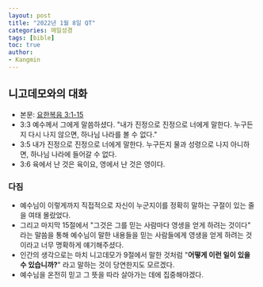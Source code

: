```yaml
---
layout: post
title: "2022년 1월 8일 QT"
categories: 매일성경
tags: [bible]
toc: true
author:
- Kangmin
---
```


## 니고데모와의 대화
- 본문: [요한복음 3:1-15](https://www.bskorea.or.kr/bible/korbibReadpage.php?version=SAENEW&book=jhn&chap=3&sec=1&cVersion=&fontSize=15px&fontWeight=normal)
- 3:3 예수께서 그에게 말씀하셨다. "내가 진정으로 진정으로 너에게 말한다. 누구든지 다시 나지 않으면, 하나님 나라를 볼 수 없다."
- 3:5 내가 진정으로 진정으로 너에게 말한다. 누구든지 물과 성령으로 나지 아니하면, 하나님 나라에 들어갈 수 없다.
- 3:6 육에서 난 것은 육이요, 영에서 난 것은 영이다.

### 다짐
- 예수님이 이렇게까지 직접적으로 자신이 누군지이를 정확히 말하는 구절이 있는 줄을 여태 몰랐었다.
- 그리고 마지막 15절에서 "그것은 그를 믿는 사람마다 영생을 얻게 하려는 것이다" 라는 말씀을 통해 예수님이 말한 내용들을 믿는 사람들에게
  영생을 얻게 하려는 것이라고 너무 명확하게 얘기해주셨다.
- 인간의 생각으로는 마치 니고데모가 9절에서 말한 것처럼 "**어떻게 이런 일이 있을 수 있습니까?**" 라고 말하는 것이 당연한지도 모르겠다.
- 예수님을 온전히 믿고 그 뜻을 따라 살아가는 데에 집중해야겠다.
